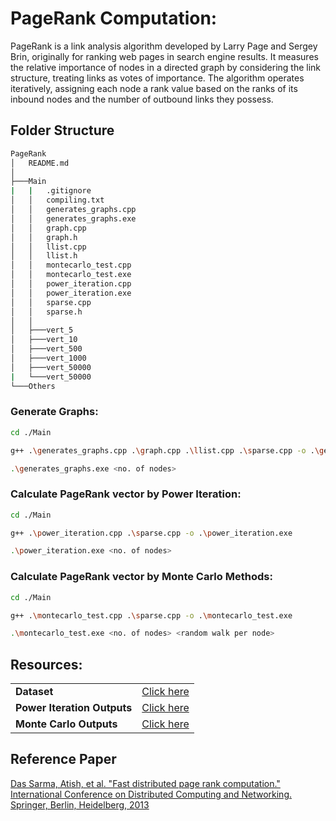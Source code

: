 # PageRank Computation:
PageRank is a link analysis algorithm developed by Larry Page and Sergey Brin, originally for ranking web pages in search engine results. It measures the relative importance of nodes in a directed graph by considering the link structure, treating links as votes of importance. The algorithm operates iteratively, assigning each node a rank value based on the ranks of its inbound nodes and the number of outbound links they possess.


## Folder Structure
```bash
PageRank
│   README.md
│
├───Main
|   |   .gitignore
│   │   compiling.txt
│   │   generates_graphs.cpp
│   │   generates_graphs.exe
│   │   graph.cpp
│   │   graph.h
│   │   llist.cpp
│   │   llist.h
│   │   montecarlo_test.cpp
│   │   montecarlo_test.exe
│   │   power_iteration.cpp
│   │   power_iteration.exe
│   │   sparse.cpp
│   │   sparse.h
│   │
│   ├───vert_5
│   ├───vert_10
│   ├───vert_500
│   ├───vert_1000
│   ├───vert_50000
|   └───vert_50000
└───Others

```


### Generate Graphs:
```bash
cd ./Main

g++ .\generates_graphs.cpp .\graph.cpp .\llist.cpp .\sparse.cpp -o .\generates_graphs.exe

.\generates_graphs.exe <no. of nodes>
```

### Calculate PageRank vector by Power Iteration:
```bash
cd ./Main

g++ .\power_iteration.cpp .\sparse.cpp -o .\power_iteration.exe

.\power_iteration.exe <no. of nodes>
```


### Calculate PageRank vector by Monte Carlo Methods:
```bash
cd ./Main

g++ .\montecarlo_test.cpp .\sparse.cpp -o .\montecarlo_test.exe

.\montecarlo_test.exe <no. of nodes> <random walk per node>
```

## Resources:
|  |  |
| :-------- | :--------- |
| **Dataset** | [Click here](https://drive.google.com/drive/folders/1wzwV_AVbduzWa8N5qRnCJyumX8gwsKY9?usp=drive_link) |
| **Power Iteration Outputs** | [Click here](https://drive.google.com/drive/folders/1bui_H6fGOY8TpL8bSbjGVe2pufgpZBLV?usp=drive_link) |
| **Monte Carlo Outputs** | [Click here](https://drive.google.com/drive/folders/1laWINziI8jinnYHmJds078mIEbdygDgk?usp=drive_link) |





## Reference Paper
[Das Sarma, Atish, et al. "Fast distributed page rank computation." International Conference on Distributed Computing and Networking. Springer, Berlin, Heidelberg, 2013](https://www.sciencedirect.com/science/article/pii/S0304397514002709)
